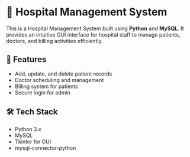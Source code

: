 # 🏥 Hospital Management System

This is a Hospital Management System built using **Python** and **MySQL**. It provides an intuitive GUI interface for hospital staff to manage patients, doctors, and billing activities efficiently.

## 🔧 Features
- Add, update, and delete patient records
- Doctor scheduling and management
- Billing system for patients
- Secure login for admin

## 🛠️ Tech Stack
- Python 3.x
- MySQL
- Tkinter for GUI
- mysql-connector-python

